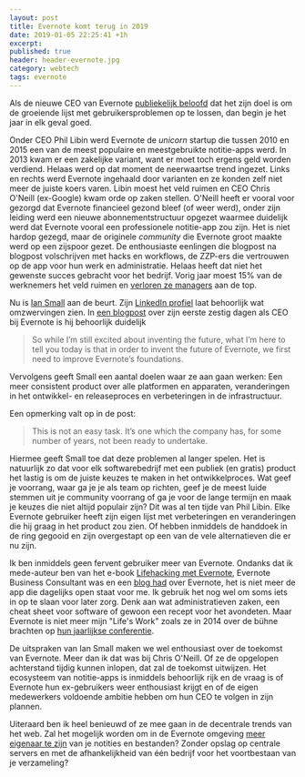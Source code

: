```yaml
---
layout: post
title: Evernote komt terug in 2019
date: 2019-01-05 22:25:41 +1h
excerpt:
published: true
header: header-evernote.jpg
category: webtech
tags: evernote
---
```

Als de nieuwe CEO van Evernote [publiekelijk beloofd](https://evernote.com/blog/looking-ahead-evernotes-priorities-2019/) dat het zijn doel is om de groeiende lijst met gebruikersproblemen op te lossen, dan begin je het jaar in elk geval goed. 

Onder CEO Phil Libin werd Evernote de _unicorn_ startup die tussen 2010 en 2015 een van de meest populaire en meestgebruikte notitie-apps werd. In 2013 kwam er een zakelijke variant, want er moet toch ergens geld worden verdiend. Helaas werd op dat moment de neerwaartse trend ingezet. Links en rechts werd Evernote ingehaald door varianten en ze konden zelf niet meer de juiste koers varen. Libin moest het veld ruimen en CEO Chris O'Neill (ex-Google) kwam orde op zaken stellen. O'Neill heeft er vooral voor gezorgd dat Evernote financieel gezond bleef (of weer werd), onder zijn leiding werd een nieuwe abonnementstructuur opgezet waarmee duidelijk werd dat Evernote vooral een professionele notitie-app zou zijn. Het is niet hardop gezegd, maar de originele _community_ die Evernote groot maakte werd op een zijspoor gezet. De enthousiaste eenlingen die blogpost na blogpost volschrijven met hacks en workflows, de ZZP-ers die vertrouwen op de app voor hun werk en administratie. 
Helaas heeft dat niet het gewenste succes gebracht voor het bedrijf. Vorig jaar moest 15% van de werknemers het veld ruimen en [verloren ze managers](https://evernote.com/blog/2018-09-18-message-from-ceo/) aan de top. 

Nu is [Ian Small](https://twitter.com/iansmall) aan de beurt. Zijn [LinkedIn profiel](https://www.linkedin.com/in/iansmall/) laat behoorlijk wat omzwervingen zien. In [een blogpost](https://evernote.com/blog/looking-ahead-evernotes-priorities-2019/) over zijn eerste zestig dagen als CEO bij Evernote is hij behoorlijk duidelijk

>So while I’m still excited about inventing the future, what I’m here to tell you today is that in order to invent the future of Evernote, we first need to improve Evernote’s foundations. 

Vervolgens geeft Small een aantal doelen waar ze aan gaan werken: Een meer consistent product over alle platformen en apparaten, veranderingen in het ontwikkel- en releaseproces en verbeteringen in de infrastructuur. 

Een opmerking valt op in de post: 
> This is not an easy task. It’s one which the company has, for some number of years, not been ready to undertake. 

Hiermee geeft Small toe dat deze problemen al langer spelen. Het is natuurlijk zo dat voor elk softwarebedrijf met een publiek (en gratis) product het lastig is om de juiste keuzes te maken in het ontwikkelproces. Wat geef je voorrang, waar ga je je als team op richten, geef je de meest luide stemmen uit je community voorrang of ga je voor de lange termijn en maak je keuzes die niet altijd populair zijn? Dit was al ten tijde van Phil Libin. Elke Evernote gebruiker heeft zijn eigen lijst met verbeteringen en veranderingen die hij graag in het product zou zien. Of hebben inmiddels de handdoek in de ring gegooid en zijn overgestapt op een van de vele alternatieven die er nu zijn.

Ik ben inmiddels geen fervent gebruiker meer van Evernote. Ondanks dat ik mede-auteur ben van het e-book [Lifehacking met Evernote](https://github.com/frankmeeuwsen/Lifehacking-met-Evernote), Evernote Business Consultant was en een [blog had](https://diggingthedigital.com/tags/evernote) over Evernote, het is niet meer de app die dagelijks open staat voor me. Ik gebruik het nog wel om soms iets in op te slaan voor later zorg. Denk aan wat administratieven zaken, een cheat sheet voor software of gewoon een recept voor het avondeten. Maar Evernote is niet meer mijn "Life's Work" zoals ze in 2014 over de bühne brachten op [hun jaarlijkse conferentie](https://diggingthedigital.com/ec4-evernote-je-moderne-werkplek/). 

De uitspraken van Ian Small maken we wel enthousiast over de toekomst van Evernote. Meer dan ik dat was bij Chris O'Neill. Of ze de opgelopen achterstand tijdig kunnen inlopen, dat zal de toekomst uitwijzen. Het ecosysteem van notitie-apps is inmiddels behoorlijk rijk en de vraag is of Evernote hun ex-gebruikers weer enthousiast krijgt en of de eigen medewerkers voldoende ambitie hebben om hun CEO te volgen in zijn plannen. 

Uiteraard ben ik heel benieuwd of ze mee gaan in de decentrale trends van het web. Zal het mogelijk worden om in de Evernote omgeving [meer eigenaar te zijn](https://www.zylstra.org/blog/2016/11/how-to-leave-evernote/) van je notities en bestanden? Zonder opslag op centrale servers en met de afhankelijkheid van één bedrijf voor het voortbestaan van je verzameling? 